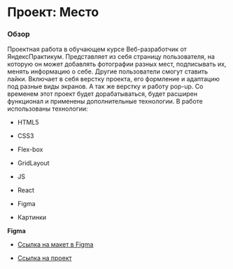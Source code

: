 # Проект: Место

### Обзор
Проектная работа в обучающем курсе Веб-разработчик от ЯндексПрактикум. Представляет из себя страницу пользователя, на которую он может добавлять фотографии разных мест, подписывать их, менять информацию о себе. Другие пользователи смогут ставить лайки. Включает в себя верстку проекта, его формление и адаптацию под разные виды экранов. А так же верстку и работу pop-up. Со временем этот проект будет дорабатываться, будет расширен функционал и применены дополнительные технологии.
В работе использованы технологии:
* HTML5
* CSS3
* Flex-box
* GridLayout
* JS
* React

* Figma
* Картинки

**Figma**

* [Ссылка на макет в Figma](https://www.figma.com/file/2cn9N9jSkmxD84oJik7xL7/JavaScript.-Sprint-4?node-id=0%3A1)

* [Ссылка на проект]()

